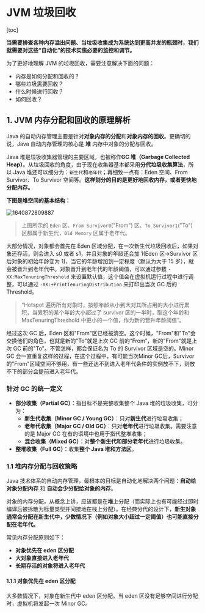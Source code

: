 # JVM 垃圾回收

[toc]



**当需要排查各种内存溢出问题、当垃圾收集成为系统达到更高并发的瓶颈时，我们就需要对这些“自动化”的技术实施必要的监控和调节。** 

为了更好地理解 JVM 的垃圾回收，需要注意解决下面的问题：

- 内存是如何分配和回收的？
- 哪些垃圾需要回收？
- 什么时候进行回收？
- 如何回收？



## 1. JVM 内存分配和回收的原理解析

Java 的自动内存管理主要是针对**对象内存的分配**和**对象内存的回收**。更确切的说，Java 自动内存管理的核心是 **堆** 内存中对象的分配与回收。 

Java 堆是垃圾收集器管理的主要区域，也被称作**GC 堆（Garbage Collected Heap）**。从垃圾回收的角度，由于现在收集器基本都采用**分代垃圾收集算法**，所以 Java 堆还可以细分为：`新生代`和`老年代`；再细致一点有：Eden 空间、From Survivor、To Survivor 空间等。**这样划分的目的是更好地回收内存，或者更快地分配内存。** 

**下图是堆空间的基本结构：** 

![1640872809887](D:\CodeLearning\ComputerScience\MyNote-git\JVM\深入理解java虚拟机学习笔记\imgs\1640872809887.png)

> 上图所示的 `Eden` 区、`From Survivor0`("From") 区、`To Survivor1`("To") 区都属于新生代，`Old Memory` 区属于老年代。 

大部分情况，对象都会首先在 Eden 区域分配，在一次新生代垃圾回收后，如果对象还存活，则会进入 s0 或者 s1，并且对象的年龄还会加 1(Eden 区->Survivor 区后对象的初始年龄变为 1)，当它的年龄增加到一定程度（默认为大于 15 岁），就会被晋升到老年代中。对象晋升到老年代的年龄阈值，可以通过参数 `-XX:MaxTenuringThreshold` 来设置默认值，这个值会在虚拟机运行过程中进行调整，可以通过 `-XX:+PrintTenuringDistribution` 来打印出当次 GC 后的 Threshold。

> “Hotspot 遍历所有对象时，按照年龄从小到大对其所占用的大小进行累积，当累积的某个年龄大小超过了 survivor 区的一半时，取这个年龄和 MaxTenuringThreshold 中更小的一个值，作为新的晋升年龄阈值”。 

经过这次 GC 后，Eden 区和"From"区已经被清空。这个时候，"From"和"To"会交换他们的角色，也就是新的"To"就是上次 GC 前的“From”，新的"From"就是上次 GC 前的"To"。不管怎样，都会保证名为 To 的 Survivor 区域是空的。Minor GC 会一直重复这样的过程，在这个过程中，有可能当次Minor GC后，Survivor 的"From"区域空间不够用，有一些还达不到进入老年代条件的实例放不下，则放不下的部分会提前进入老年代。



### 针对 GC 的统一定义

- **部分收集（Partial GC）**：指目标不是完整收集整个 Java 堆的垃圾收集，可分为：
  - **新生代收集（Minor GC / Young GC）**：只对**新生代**进行垃圾收集；
  - **老年代收集（Major GC / Old GC）**：只对**老年代**进行垃圾收集。需要注意的是 Major GC 在有的语境中也用于指代整堆收集；
  - **混合收集（Mixed GC）**：对**整个新生代和部分老年代**进行垃圾收集。
-  **整堆收集（Full GC）**：收集**整个 Java 堆和方法区**。 



### 1.1 堆内存分配与回收策略

Java 技术体系的自动内存管理，最根本的目标是自动化地解决两个问题：**自动给对象分配内存** 和 **自动会少分配给对象的内存**。

对象的内存分配，从概念上讲，应该都是在**堆**上分配（而实际上也有可能经过即时编译后被拆散为标量类型并间接地在栈上分配）。在经典分代的设计下，**新生对象通常会分配在新生代中，少数情况下（例如对象大小超过一定阈值）也可能直接分配在老年代。**

常见内存分配原则如下：

- **对象优先在 eden 区分配**
- **大对象直接进入老年代**
- **长期存活的对象将进入老年代**



#### 1.1.1 对象优先在 eden 区分配

大多数情况下，对象在新生代中 eden 区分配。当 eden 区没有足够空间进行分配时，虚拟机将发起一次 Minor GC。









